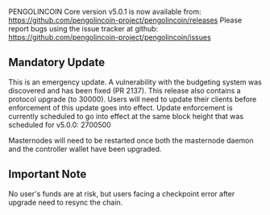 PENGOLINCOIN Core version v5.0.1 is now available from: https://github.com/pengolincoin-project/pengolincoin/releases
Please report bugs using the issue tracker at github: https://github.com/pengolincoin-project/pengolincoin/issues

Mandatory Update
----

This is an emergency update.
A vulnerability with the budgeting system was discovered and has been fixed (PR 2137).
This release also contains a protocol upgrade (to 30000).
Users will need to update their clients before enforcement of this update goes into effect.
Update enforcement is currently scheduled to go into effect at the same block height that was scheduled for v5.0.0: 2700500

Masternodes will need to be restarted once both the masternode daemon and the controller wallet have been upgraded.

Important Note
----

No user's funds are at risk, but users facing a checkpoint error after upgrade need to resync the chain.